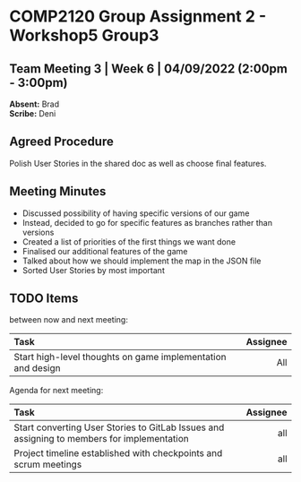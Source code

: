 # COMP2120 Group Assignment 2 - Workshop5 Group3

## Team Meeting 3 | Week 6 | 04/09/2022 (2:00pm - 3:00pm)
**Absent:**
Brad  
**Scribe:**
Deni
## Agreed Procedure
Polish User Stories in the shared doc as well as choose final features.

## Meeting Minutes
- Discussed possibility of having specific versions of our game
- Instead, decided to go for specific features as branches rather than versions
- Created a list of priorities of the first things we want done
- Finalised our additional features of the game
- Talked about how we should implement the map in the JSON file
- Sorted User Stories by most important

## TODO Items
between now and next meeting:

| Task                                                        | Assignee |
|:------------------------------------------------------------|---------:|
| Start high-level thoughts on game implementation and design |      All |

Agenda for next meeting:

| Task                                                                                       | Assignee        |
|:-------------------------------------------------------------------------------------------|----------------:|
| Start converting User Stories to GitLab Issues and assigning to members for implementation |             all |
| Project timeline established with checkpoints and scrum meetings                           |             all |